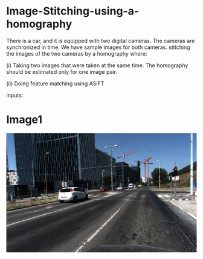# Image-Stitching-using-a-homography
There is a car, and it is equipped with two digital cameras. The cameras are synchronized in time. We have sample images for both cameras.  stitching the images of the two cameras by a homography where: 

 (i) Taking two images that were taken at the same time. The homography should be estimated only for one image pair. 

 (ii) Doing feature matching using ASIFT 


 inputs:
# Image1 
![Project Logo](https://github.com/AhmadEsmail/Image-Stitching-using-a-homography/blob/main/m2.jpg)
